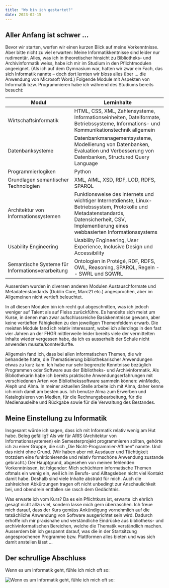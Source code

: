 ```yaml
---
title: "Wo bin ich gestartet?"
date: 2023-02-15
---
```

## **Aller Anfang ist schwer ...**
Bevor wir starten, werfen wir einen kurzen Blick auf meine Vorkenntnisse. Aber bitte nicht zu viel erwarten: Meine Informatikkentnisse sind leider nur rudimentär. Alles, was ich in theoretischer hinsicht zu Bibliotheks- und Archivinformatik weiss, habe ich mir im Studium in den Pflichtmodulen angeeignet. (Als ich auf dem Gymnasium war, hatten wir zwar ein Fach, das sich Informatik nannte – doch dort lernten wir bloss alles über … die Anwendung von Microsoft Word.) Folgende Module mit Aspekten von Informatik bzw. Programmieren habe ich während des Studiums bereits besucht:

| Modul  | Lerninhalte |
| ------------- | ------------- |
| Wirtschaftsinformatik  | HTML, CSS, XML, Zahlensysteme, Informationseinheiten, Dateiformate, Betriebssysteme, Informations- und Kommunikationstechnik allgemein  |
| Datenbanksysteme  | Datenbankmanagementsysteme, Modellierung von Datenbanken, Evaluation und Verbesserung von Datenbanken, Structured Query Language |
| Programmierlogiken | Python |
| Grundlagen semantischer Technologien | XML, AIML, XSD, RDF, LOD, RDFS, SPARQL |
| Architektur von Informationssystemen  | Funktionsweise des Internets und wichtiger Internetdienste, Linux-Betriebssystem, Protokolle und Metadatenstandards, Datensicherheit, CSV, Implementierung eines webbasierten Informationssystems |
| Usability Engineering  | Usability Engineering, User Experience, Inclusive Design und Accessibility |
| Semantische Systeme für Informationsverarbeitung | Ontologien in Protégé, RDF, RDFS, OWL, Reasoning, SPARQL, Regeln -- SWRL und SQWRL |

Ausserdem wurden in diversen anderen Modulen Austauschformate und Metadatenstandards (Dublin Core, Marc21 etc.) angesprochen, aber im Allgemeinen nicht vertieft beleuchtet.

In all diesen Modulen bin ich recht gut abgeschnitten, was ich jedoch weniger auf Talent als auf Fleiss zurückführe. Es handelte sich meist um Kurse, in denen man zwar aufschlussreiche Basiskenntnisse gewann, aber keine vertieften Fähigkeiten zu den jeweiligen Themenfeldern erwarb. Die meisten Module fand ich relativ interessant, wobei ich allerdings in den fast vier Jahren an der FHGR mittlerweile leider bereits viele der vermittelten Inhalte wieder vergessen habe, da ich es ausserhalb der Schule nicht anwenden musste/konnte/durfte.

Allgemein fand ich, dass bei allen informatischen Themen, die wir behandelte hatte, die Thematisierung bibliothekarischer Anwendungen etwas zu kurz kam. Ich habe nur sehr begrenzte Kenntnisse bezüglich Programmen oder Software aus der Bibliotheks- und Archivinformatik. Als Bibliothekarin habe ich bereits praktische Anwendungserfahrungen mit verschiedenen Arten von Bibliothekssoftware sammeln können: winMedio, Aleph und Alma. In meiner aktuellen Stelle arbeite ich mit Alma, daher kenne ich mich damit am besten aus. Ich benutze Alma zum Erwerben und Katalogisieren von Medien, für die Rechnungsbearbeitung, für die Medienausleihe und Rückgabe sowie für die Verwaltung des Bestandes.

## **Meine Einstellung zu Informatik**
Insgesamt würde ich sagen, dass ich mit Informatik relativ wenig am Hut habe. Beleg gefällig? Als wir für ARIS (Architektur von Informationssystemen) ein Semesterprojekt programmieren sollten, gehörte ich zu einer Gruppe, die sich „Die Nicht-Programmier-Affinen“ nannte. Und das nicht ohne Grund. (Wir haben aber mit Ausdauer und Tüchtigkeit trotzdem eine funktionierende und relativ formschöne Anwendung zustande gebracht.) Der Hauptgrund, abgesehen von meinen fehlenden Vorkenntnissen, ist folgender: Mich schüchtern informatische Themen oftmals ein wenig ein, weil ich im Berufs- und Alltagsleben nicht viel Kontakt damit habe. Deshalb sind viele Inhalte abstrakt für mich. Auch die zahlreichen Abkürzungen tragen oft nicht unbedingt zur Anschaulichkeit bei, und obendrein entfallen sie rasch dem Gedächtnis. 

Was erwarte ich vom Kurs? Da es ein Pflichtkurs ist, erwarte ich ehrlich gesagt nicht allzu viel, sondern lasse mich gern überraschen. Ich freue mich darauf, dass der Kurs gemäss Ankündigung vornehmlich auf die tatsächliche Anwendung von Software ausgerichtet sein wird. Dadurch erhoffe ich mir praxisnahe und verständliche Eindrücke aus bibliotheks- und archivinformatischen Bereichen, welche die Thematik verständlich machen. Ausserdem bin ich gespannt darauf, was die in der Startsitzung angesprochenen Programme bzw. Plattformen alles bieten und was sich damit anstellen lässt …

## **Der schrullige Abschluss**
Wenn es um Informatik geht, fühle ich mich oft so: 

![Wenn es um Informatik geht, fühle ich mich oft so:](https://i.chzbgr.com/full/7626127616/hBCEBC8EE/i-have-no-idea-what-im-doing)
